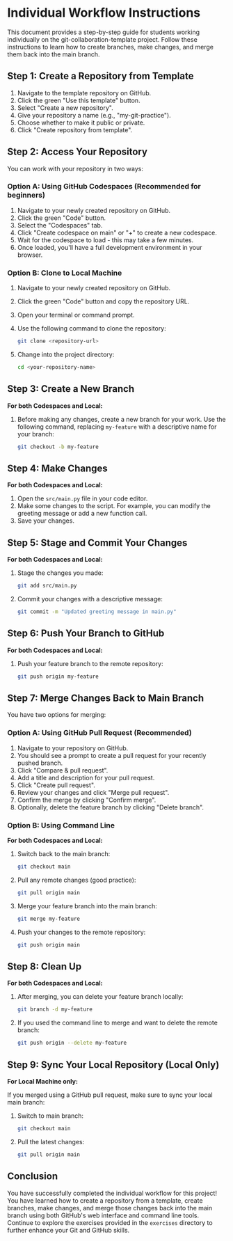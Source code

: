 # Individual Workflow Instructions

This document provides a step-by-step guide for students working individually on the git-collaboration-template project. Follow these instructions to learn how to create branches, make changes, and merge them back into the main branch.

## Step 1: Create a Repository from Template

1. Navigate to the template repository on GitHub.
2. Click the green "Use this template" button.
3. Select "Create a new repository".
4. Give your repository a name (e.g., "my-git-practice").
5. Choose whether to make it public or private.
6. Click "Create repository from template".

## Step 2: Access Your Repository

You can work with your repository in two ways:

### Option A: Using GitHub Codespaces (Recommended for beginners)

1. Navigate to your newly created repository on GitHub.
2. Click the green "Code" button.
3. Select the "Codespaces" tab.
4. Click "Create codespace on main" or "+" to create a new codespace.
5. Wait for the codespace to load - this may take a few minutes.
6. Once loaded, you'll have a full development environment in your browser.

### Option B: Clone to Local Machine

1. Navigate to your newly created repository on GitHub.
2. Click the green "Code" button and copy the repository URL.
3. Open your terminal or command prompt.
4. Use the following command to clone the repository:

   ```bash
   git clone <repository-url>
   ```

5. Change into the project directory:

   ```bash
   cd <your-repository-name>
   ```

## Step 3: Create a New Branch

**For both Codespaces and Local:**

1. Before making any changes, create a new branch for your work. Use the following command, replacing `my-feature` with a descriptive name for your branch:

   ```bash
   git checkout -b my-feature
   ```

## Step 4: Make Changes

**For both Codespaces and Local:**

1. Open the `src/main.py` file in your code editor.
2. Make some changes to the script. For example, you can modify the greeting message or add a new function call.
3. Save your changes.

## Step 5: Stage and Commit Your Changes

**For both Codespaces and Local:**

1. Stage the changes you made:

   ```bash
   git add src/main.py
   ```

2. Commit your changes with a descriptive message:

   ```bash
   git commit -m "Updated greeting message in main.py"
   ```

## Step 6: Push Your Branch to GitHub

**For both Codespaces and Local:**

1. Push your feature branch to the remote repository:

   ```bash
   git push origin my-feature
   ```

## Step 7: Merge Changes Back to Main Branch

You have two options for merging:

### Option A: Using GitHub Pull Request (Recommended)

1. Navigate to your repository on GitHub.
2. You should see a prompt to create a pull request for your recently pushed branch.
3. Click "Compare & pull request".
4. Add a title and description for your pull request.
5. Click "Create pull request".
6. Review your changes and click "Merge pull request".
7. Confirm the merge by clicking "Confirm merge".
8. Optionally, delete the feature branch by clicking "Delete branch".

### Option B: Using Command Line

**For both Codespaces and Local:**

1. Switch back to the main branch:

   ```bash
   git checkout main
   ```

2. Pull any remote changes (good practice):

   ```bash
   git pull origin main
   ```

3. Merge your feature branch into the main branch:

   ```bash
   git merge my-feature
   ```

4. Push your changes to the remote repository:

   ```bash
   git push origin main
   ```

## Step 8: Clean Up

**For both Codespaces and Local:**

1. After merging, you can delete your feature branch locally:

   ```bash
   git branch -d my-feature
   ```

2. If you used the command line to merge and want to delete the remote branch:

   ```bash
   git push origin --delete my-feature
   ```

## Step 9: Sync Your Local Repository (Local Only)

**For Local Machine only:**

If you merged using a GitHub pull request, make sure to sync your local main branch:

1. Switch to main branch:

   ```bash
   git checkout main
   ```

2. Pull the latest changes:

   ```bash
   git pull origin main
   ```

## Conclusion

You have successfully completed the individual workflow for this project! You have learned how to create a repository from a template, create branches, make changes, and merge those changes back into the main branch using both GitHub's web interface and command line tools. Continue to explore the exercises provided in the `exercises` directory to further enhance your Git and GitHub skills.